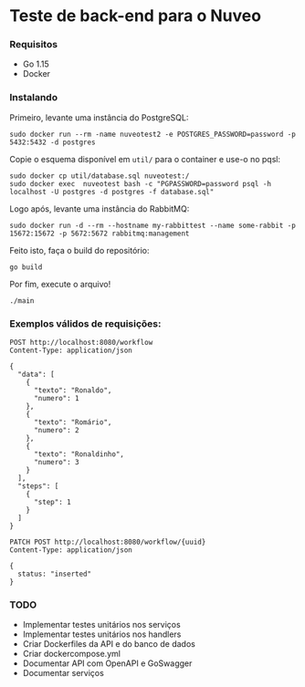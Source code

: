 # Teste de back-end para o Nuveo

### Requisitos

- Go 1.15
- Docker

### Instalando

Primeiro, levante uma instância do PostgreSQL:

```
sudo docker run --rm -name nuveotest2 -e POSTGRES_PASSWORD=password -p 5432:5432 -d postgres
```

Copie o esquema disponível em `util/` para o container e use-o no pqsl:

```
sudo docker cp util/database.sql nuveotest:/
sudo docker exec  nuveotest bash -c "PGPASSWORD=password psql -h localhost -U postgres -d postgres -f database.sql"
```

Logo após, levante uma instância do RabbitMQ:

```
sudo docker run -d --rm --hostname my-rabbittest --name some-rabbit -p 15672:15672 -p 5672:5672 rabbitmq:management
```

Feito isto, faça o build do repositório:

```
go build
```

Por fim, execute o arquivo!

```
./main
```

### Exemplos válidos de requisições:

```
POST http://localhost:8080/workflow
Content-Type: application/json

{
  "data": [
    {
      "texto": "Ronaldo",
      "numero": 1
    },
    {
      "texto": "Romário",
      "numero": 2
    },
    {
      "texto": "Ronaldinho",
      "numero": 3
    }
  ],
  "steps": [
    {
      "step": 1
    }
  ]
}
```

```
PATCH POST http://localhost:8080/workflow/{uuid}
Content-Type: application/json

{
  status: "inserted"
}
```

### TODO

- Implementar testes unitários nos serviços
- Implementar testes unitários nos handlers
- Criar Dockerfiles da API e do banco de dados
- Criar dockercompose.yml
- Documentar API com OpenAPI e GoSwagger
- Documentar serviços

